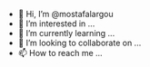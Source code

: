 - 👋 Hi, I’m @mostafalargou
- 👀 I’m interested in ...
- 🌱 I’m currently learning ...
- 💞️ I’m looking to collaborate on ...
- 📫 How to reach me ...

<!---
mostafalargou/mostafalargou is a ✨ special ✨ repository because its `README.md` (this file) appears on your GitHub profile.
You can click the Preview link to take a look at your changes.
--->
